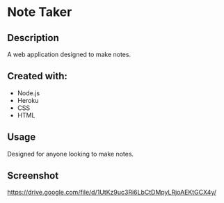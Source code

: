 # Note Taker

## Description
A web application designed to make notes.

## Created with:
* Node.js
* Heroku
* CSS
* HTML

## Usage
Designed for anyone looking to make notes.

## Screenshot
https://drive.google.com/file/d/1UtKz9uc3Ri6LbCtDMpyLRjoAEKtGCX4y/

